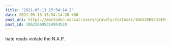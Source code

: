 ```yaml
---
title: "2021-05-13 15:54:14.2"
date: 2021-05-13 15:54:14.20 +00
post_uri: https://mastodon.social/users/gravely/statuses/106228695314954528
post_id: 106228695314954528
---
```

hate reads violate the N.A.P.


